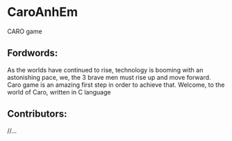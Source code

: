 # CaroAnhEm
CARO game

## Fordwords:
As the worlds have continued to rise, technology is booming with an astonishing pace, we, the 3 brave men must rise up and move forward. Caro game is an amazing first step in order to achieve that. Welcome, to the world of Caro, written in C language

## Contributors:
//...



